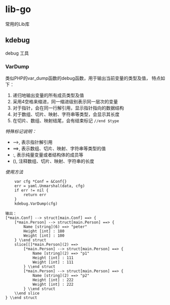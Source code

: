# lib-go
常用的Lib库

## kdebug
debug 工具

### VarDump
类似PHP的var_dump函数的debug函数，用于输出当前变量的类型及值， 特点如下：

1. 递归地输出变量的所有成员类型及值
2. 采用4空格来缩进，同一缩进级别表示同一层次的变量
3. 对于指针，会在同一行解引用，显示指针指向的数据结构
4. 对于数组、切片、映射、字符串等类型，会显示其长度
5. 在切片、数组、映射结尾，会有结束标记 `//end $type` 

*特殊标记说明：*

- -->, 表示指针解引用
- ==>, 表示数组、切片、映射、字符串等类型的值
- :, 表示纯量变量或者结构体的成员等
- (), 注释数组、切片、映射、字符串的长度

*使用方法*
```
	var cfg *Conf = &Conf{}
	err = yaml.Unmarshal(data, cfg)
    if err != nil {
        return err
    }
    kdebug.VarDump(cfg)

输出：
[*main.Conf] --> struct[main.Conf] ==> {
    [*main.Person] --> struct[main.Person] ==> {
        Name [string](6) ==> "peter"
        Height [int] : 180
        Weight [int] : 100
    } \\end struct
    slice[[]*main.Person](2) ==>
        [*main.Person] --> struct[main.Person] ==> {
            Name [string](2) ==> "p1"
            Height [int] : 111
            Weight [int] : 111
        } \\end struct
        [*main.Person] --> struct[main.Person] ==> {
            Name [string](2) ==> "p2"
            Height [int] : 222
            Weight [int] : 222
        } \\end struct
    \\end slice
} \\end struct
```
